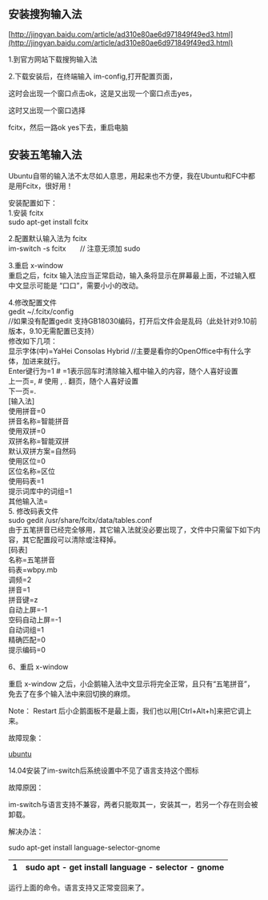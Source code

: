 ## 安装搜狗输入法

[http://jingyan.baidu.com/article/ad310e80ae6d971849f49ed3.html](http://jingyan.baidu.com/article/ad310e80ae6d971849f49ed3.html)

1.到官方网站下载搜狗输入法

2.下载安装后，在终端输入 im-config,打开配置页面，

这时会出现一个窗口点击ok，这是又出现一个窗口点击yes，

这时又出现一个窗口选择

fcitx，然后一路ok yes下去，重启电脑

## 安装五笔输入法

Ubuntu自带的输入法不太尽如人意思，用起来也不方便，我在Ubuntu和FC中都是用Fcitx，很好用！

安装配置如下：  
1.安装 fcitx  
sudo apt-get install fcitx

2.配置默认输入法为 fcitx  
im-switch -s fcitx　　// 注意无须加 sudo

3.重启 x-window  
重启之后，fcitx 输入法应当正常启动，输入条将显示在屏幕最上面，不过输入框中文显示可能是 “口口”，需要小小的改动。

4.修改配置文件  
gedit ~/.fcitx/config  
//如果没有配置gedit 支持GB18030编码，打开后文件会是乱码（此处针对9.10前版本，9.10无需配置已支持）  
修改如下几项：  
显示字体\(中\)=YaHei Consolas Hybrid   //主要是看你的OpenOffice中有什么字体，加进来就行。  
Enter键行为=1 \# =1表示回车时清除输入框中输入的内容，随个人喜好设置  
上一页=, \# 使用 , . 翻页，随个人喜好设置  
下一页=.  
\[输入法\]  
使用拼音=0  
拼音名称=智能拼音  
使用双拼=0  
双拼名称=智能双拼  
默认双拼方案=自然码  
使用区位=0  
区位名称=区位  
使用码表=1  
提示词库中的词组=1  
其他输入法=  
5. 修改码表文件  
sudo gedit /usr/share/fcitx/data/tables.conf  
由于五笔拼音已经完全够用，其它输入法就没必要出现了，文件中只需留下如下内容，其它配置段可以清除或注释掉。  
\[码表\]  
名称=五笔拼音  
码表=wbpy.mb  
调频=2  
拼音=1  
拼音键=z  
自动上屏=-1  
空码自动上屏=-1  
自动词组=1  
精确匹配=0  
提示编码=0

6、重启 x-window

重启 x-window 之后，小企鹅输入法中文显示将完全正常，且只有“五笔拼音”，免去了在多个输入法中来回切换的麻烦。

Note： Restart 后小企鹅面板不是最上面，我们也以用\[Ctrl+Alt+h\]来把它调上来。





故障现象：

[ubuntu](http://blog.eibook.net/tag/ubuntu/)

14.04安装了im-switch后系统设置中不见了语言支持这个图标

故障原因：

im-switch与语言支持不兼容，两者只能取其一，安装其一，若另一个存在则会被卸载。

解决办法：

sudo apt-get install language-selector-gnome

| 1 | sudo apt - get install language - selector - gnome |
| :--- | :--- |


运行上面的命令。语言支持又正常变回来了。

